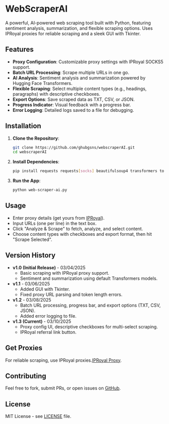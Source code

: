 # WebScraperAI

A powerful, AI-powered web scraping tool built with Python, featuring sentiment analysis, summarization, and flexible scraping options. Uses IPRoyal proxies for reliable scraping and a sleek GUI with Tkinter.

## Features
- **Proxy Configuration**: Customizable proxy settings with IPRoyal SOCKS5 support.
- **Batch URL Processing**: Scrape multiple URLs in one go.
- **AI Analysis**: Sentiment analysis and summarization powered by Hugging Face Transformers.
- **Flexible Scraping**: Select multiple content types (e.g., headings, paragraphs) with descriptive checkboxes.
- **Export Options**: Save scraped data as TXT, CSV, or JSON.
- **Progress Indicator**: Visual feedback with a progress bar.
- **Error Logging**: Detailed logs saved to a file for debugging.

## Installation
1. **Clone the Repository**:
   ```bash
   git clone https://github.com/ghubgsns/webscraperAI.git
   cd webscraperAI
   ```
2. **Install Dependencies**:
   ```bash
   pip install requests requests[socks] beautifulsoup4 transformers torch fake_useragent pandas
   ```
3. **Run the App**:
   ```bash
   python web-scraper-ai.py
   ```

## Usage
- Enter proxy details (get yours from [IPRoyal](https://iproyal.com/?r=IproyalR)).
- Input URLs (one per line) in the text box.
- Click "Analyze & Scrape" to fetch, analyze, and select content.
- Choose content types with checkboxes and export format, then hit "Scrape Selected".

## Version History
- **v1.0 (Initial Release)** - 03/04/2025
  - Basic scraping with IPRoyal proxy support.
  - Sentiment and summarization using default Transformers models.
- **v1.1** - 03/06/2025
  - Added GUI with Tkinter.
  - Fixed proxy URL parsing and token length errors.
- **v1.2** - 03/08/2025
  - Batch URL processing, progress bar, and export options (TXT, CSV, JSON).
  - Added error logging to file.
- **v1.3 (Current)** - 03/10/2025
  - Proxy config UI, descriptive checkboxes for multi-select scraping.
  - IPRoyal referral link button.

## Get Proxies
For reliable scraping, use IPRoyal proxies.[IPRoyal Proxy](https://iproyal.com/?r=IproyalR).

## Contributing
Feel free to fork, submit PRs, or open issues on [GitHub](https://github.com/ghubgsns/webscraperAI).

## License
MIT License - see [LICENSE](LICENSE) file.
